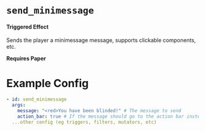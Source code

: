 # `send_minimessage`
#### Triggered Effect

Sends the player a minimessage message, supports clickable components, etc.

**Requires Paper**

# Example Config
```yaml
- id: send_minimessage
  args:
    message: "<red>You have been blinded!" # The message to send
    action_bar: true # If the message should go to the action bar instead of chat
  ...other config (eg triggers, filters, mutators, etc)
```

